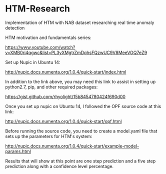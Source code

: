 # HTM-Research
Implementation of HTM with NAB dataset researching real time anomaly detection

HTM motivation and fundamentals series:

https://www.youtube.com/watch?v=XMB0ri4qgwc&list=PL3yXMgtrZmDqhsFQzwUC9V8MeeVOQ7eZ9


Set up Nupic in Ubuntu 14:

http://nupic.docs.numenta.org/1.0.4/quick-start/index.html

In addition to the link above, you may need this link to assist in setting up python2.7, pip, and other required packages:

https://gist.github.com/rhyolight/15b8454780424f690d00


Once you set up nupic on Ubuntu 14, I followed the OPF source code at this link:

http://nupic.docs.numenta.org/1.0.4/quick-start/opf.html


Before running the source code, you need to create a model.yaml file that sets up the parameters for HTM's system:

http://nupic.docs.numenta.org/1.0.4/quick-start/example-model-params.html


Results that will show at this point are one step prediction and a five step prediction along with a confidence level percentage.
